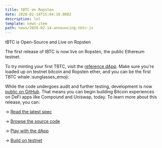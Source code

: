 ```yaml
---
title: tBTC on Ropsten
date: 2020-02-14T15:04:10.000Z
description: lol
template: news-item
path: news/2020-02-14-announcing-tbtc-js
---
```

tBTC is Open-Source and Live on Ropsten

The first release of tBTC is now live on Ropsten, the public Ethereum testnet.

To try minting your first TBTC, visit the
[reference dApp](http://dapp.test.tbtc.network). Make sure you're loaded up on
testnet bitcoin and Ropsten ether, and you can be the first TBTC whale
:sunglasses_emoji:

While the code undergoes audit and further testing, development is now
[public on GitHub](https://github.com/keep-network/tbtc).  That means you can
begin building Bitcoin experiences on DeFi apps like Compound and Uniswap,
today. To learn more about this release, you can:

-> [Read the latest spec](http://docs.keep.network/tbtc/index.pdf)

-> [Browse the source code](https://github.com/keep-network/tbtc/tree/master/implementation)

-> [Play with the dApp](http://dapp.test.tbtc.network/)

-> [Build on testnet](https://www.npmjs.com/package/@keep-network/tbtc.js)
